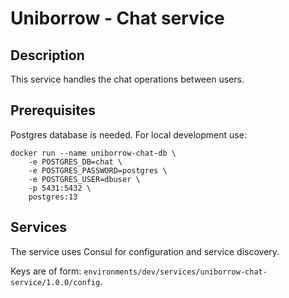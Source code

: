 # Uniborrow - Chat service

## Description

This service handles the chat operations between users.

## Prerequisites

Postgres database is needed. For local development use:

```
docker run --name uniborrow-chat-db \
    -e POSTGRES_DB=chat \
    -e POSTGRES_PASSWORD=postgres \ 
    -e POSTGRES_USER=dbuser \ 
    -p 5431:5432 \
    postgres:13
```

## Services

The service uses Consul for configuration and service discovery.

Keys are of form: `environments/dev/services/uniborrow-chat-service/1.0.0/config`.